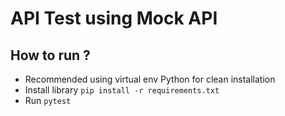 # API Test using Mock API

## How to run ?
- Recommended using virtual env Python for clean installation
- Install library `pip install -r requirements.txt`
- Run `pytest`